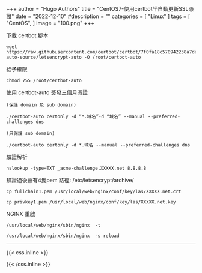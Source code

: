 +++
author = "Hugo Authors"
title = "CentOS7-使用certbot半自動更新SSL憑證"
date = "2022-12-10"
#description = ""
categories = [
    "Linux"
]
tags = [
    "CentOS",
]
image = "100.png"
+++

   下載 certbot 腳本
   
    wget https://raw.githubusercontent.com/certbot/certbot/7f0fa18c570942238a7de73ed99945c3710408b4/letsencrypt-auto-source/letsencrypt-auto -O /root/certbot-auto
    
   給予權限
   
    chmod 755 /root/certbot-auto
    
   使用 certbot-auto 簽發三個月憑證
   
    (保護 domain 及 sub domain)
    
    ./certbot-auto certonly -d “*.域名”-d “域名” --manual --preferred-challenges dns
    
    (只保護 sub domain) 
    
    ./certbot-auto certonly -d *.域名 --manual --preferred-challenges dns
    
   驗證解析
   
    nslookup -type=TXT _acme-challenge.XXXXX.net 8.8.8.8
    
   驗證過後會有4隻pem 路徑: /etc/letsencrypt/archive/
   
    cp fullchain1.pem /usr/local/web/nginx/conf/key/las/XXXXX.net.crt
    
    cp privkey1.pem /usr/local/web/nginx/conf/key/las/XXXXX.net.key
    
   NGINX 重啟
   
    /usr/local/web/nginx/sbin/nginx  -t
    
    /usr/local/web/nginx/sbin/nginx  -s reload
    

***

{{< css.inline >}}
<style>
.emojify {
	font-family: Apple Color Emoji, Segoe UI Emoji, NotoColorEmoji, Segoe UI Symbol, Android Emoji, EmojiSymbols;
	font-size: 2rem;
	vertical-align: middle;
}
@media screen and (max-width:650px) {
  .nowrap {
    display: block;
    margin: 25px 0;
  }
}
</style>
{{< /css.inline >}}
